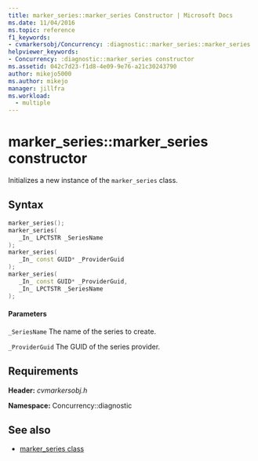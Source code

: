 ```yaml
---
title: marker_series::marker_series Constructor | Microsoft Docs
ms.date: 11/04/2016
ms.topic: reference
f1_keywords: 
- cvmarkersobj/Concurrency: :diagnostic::marker_series::marker_series
helpviewer_keywords: 
- Concurrency: :diagnostic::marker_series constructor
ms.assetid: 042c7d23-f1d8-4e09-9e76-a21c30243790
author: mikejo5000
ms.author: mikejo
manager: jillfra
ms.workload: 
  - multiple
---
```

# marker_series::marker_series constructor
Initializes a new instance of the `marker_series` class.

## Syntax

```cpp
marker_series();
marker_series(
   _In_ LPCTSTR _SeriesName
);
marker_series(
   _In_ const GUID* _ProviderGuid
);
marker_series(
   _In_ const GUID* _ProviderGuid,
   _In_ LPCTSTR _SeriesName
);
```

#### Parameters
 `_SeriesName`
 The name of the series to create.

 `_ProviderGuid`
 The GUID of the series provider.

## Requirements
 **Header:** *cvmarkersobj.h*

 **Namespace:** Concurrency::diagnostic

## See also
- [marker_series class](../profiling/marker-series-class.md)